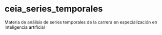# ceia_series_temporales
Materia de análisis de series temporales de la carrera en especialización en inteligencia artificial
